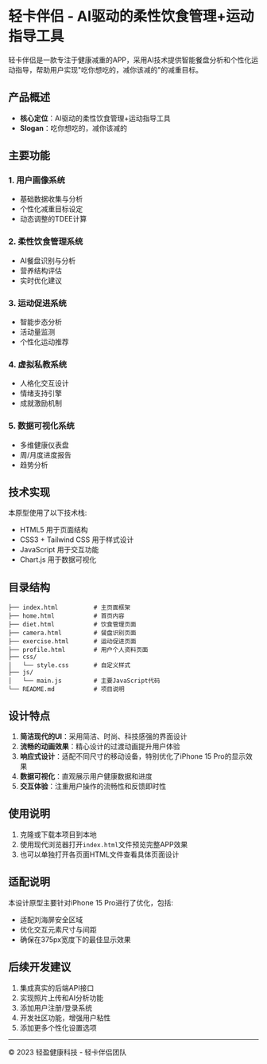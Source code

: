 # 轻卡伴侣 - AI驱动的柔性饮食管理+运动指导工具

轻卡伴侣是一款专注于健康减重的APP，采用AI技术提供智能餐盘分析和个性化运动指导，帮助用户实现"吃你想吃的，减你该减的"的减重目标。

## 产品概述

- **核心定位**：AI驱动的柔性饮食管理+运动指导工具
- **Slogan**：吃你想吃的，减你该减的

## 主要功能

### 1. 用户画像系统
- 基础数据收集与分析
- 个性化减重目标设定
- 动态调整的TDEE计算

### 2. 柔性饮食管理系统
- AI餐盘识别与分析
- 营养结构评估
- 实时优化建议

### 3. 运动促进系统
- 智能步态分析
- 活动量监测
- 个性化运动推荐

### 4. 虚拟私教系统
- 人格化交互设计
- 情绪支持引擎
- 成就激励机制

### 5. 数据可视化系统
- 多维健康仪表盘
- 周/月度进度报告
- 趋势分析

## 技术实现

本原型使用了以下技术栈:

- HTML5 用于页面结构
- CSS3 + Tailwind CSS 用于样式设计
- JavaScript 用于交互功能
- Chart.js 用于数据可视化

## 目录结构

```
├── index.html          # 主页面框架
├── home.html           # 首页内容
├── diet.html           # 饮食管理页面
├── camera.html         # 餐盘识别页面
├── exercise.html       # 运动促进页面
├── profile.html        # 用户个人资料页面
├── css/
│   └── style.css       # 自定义样式
├── js/
│   └── main.js         # 主要JavaScript代码
└── README.md           # 项目说明
```

## 设计特点

1. **简洁现代的UI**：采用简洁、时尚、科技感强的界面设计
2. **流畅的动画效果**：精心设计的过渡动画提升用户体验
3. **响应式设计**：适配不同尺寸的移动设备，特别优化了iPhone 15 Pro的显示效果
4. **数据可视化**：直观展示用户健康数据和进度
5. **交互体验**：注重用户操作的流畅性和反馈即时性

## 使用说明

1. 克隆或下载本项目到本地
2. 使用现代浏览器打开`index.html`文件预览完整APP效果
3. 也可以单独打开各页面HTML文件查看具体页面设计

## 适配说明

本设计原型主要针对iPhone 15 Pro进行了优化，包括:
- 适配刘海屏安全区域
- 优化交互元素尺寸与间距
- 确保在375px宽度下的最佳显示效果

## 后续开发建议

1. 集成真实的后端API接口
2. 实现照片上传和AI分析功能
3. 添加用户注册/登录系统
4. 开发社区功能，增强用户粘性
5. 添加更多个性化设置选项

---

© 2023 轻盈健康科技 - 轻卡伴侣团队 